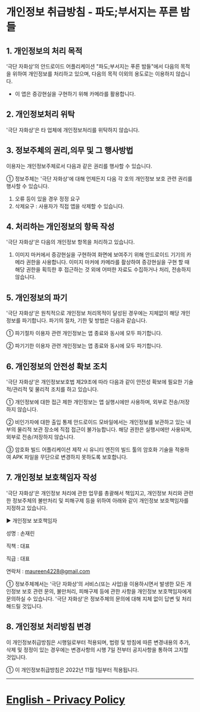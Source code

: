 # 개인정보 취급방침 - 파도;부서지는 푸른 밤들

## 1. 개인정보의 처리 목적
‘극단 자화상’의 안드로이드 어플리케이션 "파도;부서지는 푸른 밤들"에서 다음의 목적을 위하여 개인정보를 처리하고 있으며, 다음의 목적 이외의 용도로는 이용하지 않습니다.

- 이 앱은 증강현실을 구현하기 위해 카메라를 활용합니다.

## 2. 개인정보처리 위탁
'극단 자화상'은 타 업체에 개인정보처리를 위탁하지 않습니다.

## 3. 정보주체의 권리,의무 및 그 행사방법
이용자는 개인정보주체로서 다음과 같은 권리를 행사할 수 있습니다.

① 정보주체는 '극단 자화상'에 대해 언제든지 다음 각 호의 개인정보 보호 관련 권리를 행사할 수 있습니다.

1. 오류 등이 있을 경우 정정 요구
2. 삭제요구 : 사용자가 직접 앱을 삭제할 수 있습니다.

## 4. 처리하는 개인정보의 항목 작성
'극단 자화상'은 다음의 개인정보 항목을 처리하고 있습니다.

1. 이미지 마커에서 증강현실을 구현하여 화면에 보여주기 위해 안드로이드 기기의 카메라 권한을 사용합니다.
이미지 마커에 카메라를 촬상하여 증강현실을 구현 할 때 해당 권한을 획득한 후 접근하는 것 외에 어떠한 자료도 수집하거나 처리, 전송하지 않습니다.

## 5. 개인정보의 파기
'극단 자화상'은 원칙적으로 개인정보 처리목적이 달성된 경우에는 지체없이 해당 개인정보를 파기합니다. 파기의 절차, 기한 및 방법은 다음과 같습니다.

① 파기절차
이용자 관련 개인정보는 앱 종료와 동시에 모두 파기합니다.

② 파기기한
이용자 관련 개인정보는 앱 종료와 동시에 모두 파기합니다.

## 6. 개인정보의 안전성 확보 조치
'극단 자화상'은 개인정보보호법 제29조에 따라 다음과 같이 안전성 확보에 필요한 기술적/관리적 및 물리적 조치를 하고 있습니다.

① 개인정보에 대한 접근 제한
개인정보는 앱 실행시에만 사용하며, 외부로 전송/저장하지 않습니다.

② 비인가자에 대한 출입 통제
안드로이드 모바일에서는 개인정보를 보관하고 있는 내부의 물리적 보관 장소에 직접 접근이 불가능합니다. 해당 권한은 실행시에만 사용되며, 외부로 전송/저장하지 않습니다.

③ 암호화 빌드
어플리케이션 제작 시 유니티 엔진의 빌드 툴의 암호화 기술을 적용하여 APK 파일을 무단으로 변경하지 못하도록 보호합니다.

## 7. 개인정보 보호책임자 작성
'극단 자화상'은 개인정보 처리에 관한 업무를 총괄해서 책임지고, 개인정보 처리와 관련한 정보주체의 불만처리 및 피해구제 등을 위하여 아래와 같이 개인정보 보호책임자를 지정하고 있습니다.

▶ 개인정보 보호책임자

성명 : 손재린

직책 : 대표

직급 : 대표

연락처 : maureen4228@gmail.com

① 정보주체께서는 ‘극단 자화상’의 서비스(또는 사업)을 이용하시면서 발생한 모든 개인정보 보호 관련 문의, 불만처리, 피해구제 등에 관한 사항을 개인정보 보호책임자에게 문의하실 수 있습니다. '극단 자화상'은 정보주체의 문의에 대해 지체 없이 답변 및 처리해드릴 것입니다.

## 8. 개인정보 처리방침 변경
이 개인정보취급방침은 시행일로부터 적용되며, 법령 및 방침에 따른 변경내용의 추가, 삭제 및 정정이 있는 경우에는 변경사항의 시행 7일 전부터 공지사항을 통하여 고지할 것입니다.

① 이 개인정보취급방침은 2022년 11월 1일부터 적용됩니다.

---

# [English - Privacy Policy](https://fadak0828.github.io/WavePrivacyPolicy_English)
